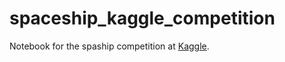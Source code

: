 # spaceship_kaggle_competition

Notebook for the spaship competition at [Kaggle](https://www.kaggle.com/competitions/spaceship-titanic/overview).
